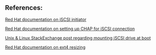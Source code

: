 ## References:

[Red Hat documentation on iSCSI initiator](https://access.redhat.com/documentation/en-us/red_hat_enterprise_linux/6/html/storage_administration_guide/iscsi-api)

[Red Hat documentation on setting up CHAP for iSCSI connection](https://access.redhat.com/documentation/en-us/red_hat_enterprise_linux/7/html/storage_administration_guide/osm-setting-up-the-challenge-handshake-authentication-protocol)

[Unix & Linux StackExchange post regarding mounting iSCSI drive at boot](https://unix.stackexchange.com/questions/195116/mount-iscsi-drive-at-boot-system-halts)

[Red Hat documentation on ext4 resizing](https://access.redhat.com/documentation/en-us/red_hat_enterprise_linux/6/html/storage_administration_guide/ext4grow)
